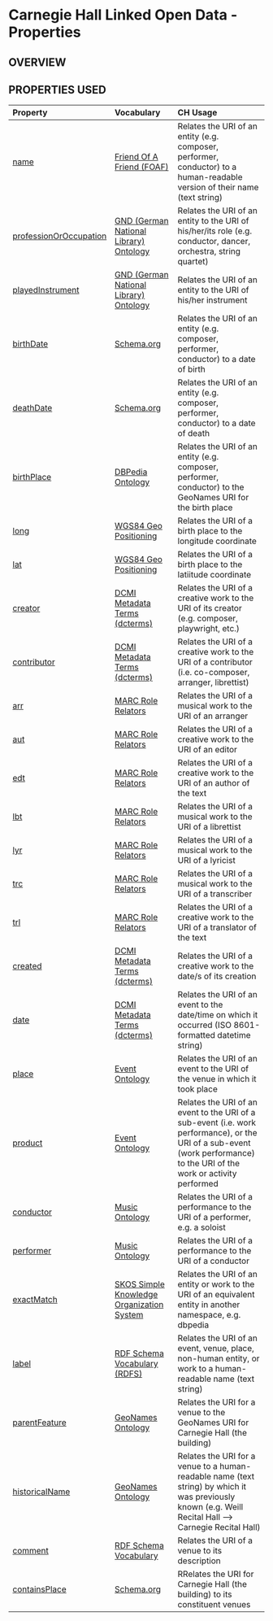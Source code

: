 # Carnegie Hall Linked Open Data - Properties

## OVERVIEW

## PROPERTIES USED
|Property|Vocabulary|CH Usage|
|:----|:---|:---|
|[name](http://xmlns.com/foaf/0.1/name)|[Friend Of A Friend (FOAF)](http://xmlns.com/foaf/0.1/)|Relates the URI of an entity (e.g. composer, performer, conductor) to a human-readable version of their name (text string)|
|[professionOrOccupation](http://d-nb.info/standards/elementset/gnd#professionOrOccupation)|[GND (German National Library) Ontology](http://d-nb.info/standards/elementset/gnd)|Relates the URI of an entity to the URI of his/her/its role (e.g. conductor, dancer, orchestra, string quartet)|
|[playedInstrument](http://d-nb.info/standards/elementset/gnd#playedInstrument)|[GND (German National Library) Ontology](http://d-nb.info/standards/elementset/gnd)|Relates the URI of an entity to the URI of his/her instrument|
|[birthDate](http://schema.org/birthDate)|[Schema.org](http://schema.org/)|Relates the URI of an entity (e.g. composer, performer, conductor) to a date of birth|
|[deathDate](http://schema.org/deathDate)|[Schema.org](http://schema.org/)|Relates the URI of an entity (e.g. composer, performer, conductor) to a date of death|
|[birthPlace](http://dbpedia.org/ontology/birthPlace)|[DBPedia Ontology](http://dbpedia.org/ontology/)|Relates the URI of an entity (e.g. composer, performer, conductor) to the GeoNames URI for the birth place|
|[long](http://www.w3.org/2003/01/geo/wgs84_pos#long)|[WGS84 Geo Positioning](http://www.w3.org/2003/01/geo/wgs84_pos)|Relates the URI of a birth place to the longitude coordinate|
|[lat](http://www.w3.org/2003/01/geo/wgs84_pos#lat)|[WGS84 Geo Positioning](http://www.w3.org/2003/01/geo/wgs84_pos)|Relates the URI of a birth place to the latiitude coordinate|
|[creator](http://purl.org/dc/terms/creator)|[DCMI Metadata Terms (dcterms)]()|Relates the URI of a creative work to the URI of its creator (e.g. composer, playwright, etc.)|
|[contributor](http://purl.org/dc/terms/contributor)|[DCMI Metadata Terms (dcterms)]()|Relates the URI of a creative work to the URI of a contributor (i.e. co-composer, arranger, librettist)|
|[arr](http://id.loc.gov/vocabulary/relators/arr)|[MARC Role Relators](http://id.loc.gov/vocabulary/relators/)|Relates the URI of a musical work to the URI of an arranger|
|[aut](http://id.loc.gov/vocabulary/relators/aut)|[MARC Role Relators](http://id.loc.gov/vocabulary/relators/)|Relates the URI of a creative work to the URI of an editor|
|[edt](http://id.loc.gov/vocabulary/relators/edt)|[MARC Role Relators](http://id.loc.gov/vocabulary/relators/)|Relates the URI of a creative work to the URI of an author of the text|
|[lbt](http://id.loc.gov/vocabulary/relators/lbt)|[MARC Role Relators](http://id.loc.gov/vocabulary/relators/)|Relates the URI of a musical work to the URI of a librettist|
|[lyr](http://id.loc.gov/vocabulary/relators/lyr)|[MARC Role Relators](http://id.loc.gov/vocabulary/relators/)|Relates the URI of a musical work to the URI of a lyricist|
|[trc](http://id.loc.gov/vocabulary/relators/trc)|[MARC Role Relators](http://id.loc.gov/vocabulary/relators/)|Relates the URI of a musical work to the URI of a transcriber|
|[trl](http://id.loc.gov/vocabulary/relators/trl)|[MARC Role Relators](http://id.loc.gov/vocabulary/relators/)|Relates the URI of a creative work to the URI of a translator of the text|
|[created](http://purl.org/dc/terms/created)|[DCMI Metadata Terms (dcterms)](http://purl.org/dc/terms/)|Relates the URI of a creative work to the date/s of its creation|
|[date](http://purl.org/dc/terms/date)|[DCMI Metadata Terms (dcterms)](http://purl.org/dc/terms/)|Relates the URI of an event to the date/time on which it occurred (ISO 8601-formatted datetime string)|
|[place](http://purl.org/NET/c4dm/event.owl#place)|[Event Ontology](http://purl.org/NET/c4dm/event.owl)|Relates the URI of an event to the URI of the venue in which it took place|
|[product](http://purl.org/NET/c4dm/event.owl#product)|[Event Ontology](http://purl.org/NET/c4dm/event.owl)|Relates the URI of an event to the URI of a sub-event (i.e. work performance), or the URI of a sub-event (work performance) to the URI of the work or activity performed|
|[conductor](http://purl.org/ontology/mo/conductor)|[Music Ontology](http://purl.org/ontology/mo/)|Relates the URI of a performance to the URI of a performer, e.g. a soloist|
|[performer](http://purl.org/ontology/mo/performer)|[Music Ontology](http://purl.org/ontology/mo/)|Relates the URI of a performance to the URI of a conductor|
|[exactMatch](https://www.w3.org/2009/08/skos-reference/skos.html#exactMatch)|[SKOS Simple Knowledge Organization System](https://www.w3.org/2009/08/skos-reference/skos.html)|Relates the URI of an entity or work to the URI of an equivalent entity in another namespace, e.g. dbpedia|
|[label](http://www.w3.org/2000/01/rdf-schema)|[RDF Schema Vocabulary (RDFS)](http://www.w3.org/2000/01/rdf-schema)|Relates the URI of an event, venue, place, non-human entity, or work to a human-readable name (text string)|
|[parentFeature](http://www.geonames.org/ontology#parentFeature)|[GeoNames Ontology](http://www.geonames.org/ontology)|Relates the URI for a venue to the GeoNames URI for Carnegie Hall (the building)|
|[historicalName](http://www.geonames.org/ontology#historicalName)|[GeoNames Ontology](http://www.geonames.org/ontology)|Relates the URI for a venue to a human-readable name (text string) by which it was previously known (e.g. Weill Recital Hall --> Carnegie Recital Hall)|
|[comment](http://www.w3.org/2000/01/rdf-schema#comment)|[RDF Schema Vocabulary](http://www.w3.org/2000/01/rdf-schema)|Relates the URI of a venue to its description|
|[containsPlace](http://schema.org/containsPlace)|[Schema.org](http://schema.org/)|RRelates the URI for Carnegie Hall (the building) to its constituent venues|
